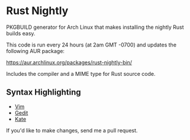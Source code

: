 Rust Nightly
============

PKGBUILD generator for Arch Linux that makes installing the nightly Rust builds easy.

This code is run every 24 hours (at 2am GMT -0700) and updates the following AUR package:

https://aur.archlinux.org/packages/rust-nightly-bin/

Includes the compiler and a MIME type for Rust source code.

## Syntax Highlighting

* [Vim](https://github.com/wting/rust.vim)
* [Gedit](https://aur.archlinux.org/packages/gedit-rust/)
* [Kate](https://aur.archlinux.org/packages/kate-syntax-rust-git/)

If you'd like to make changes, send me a pull request.
